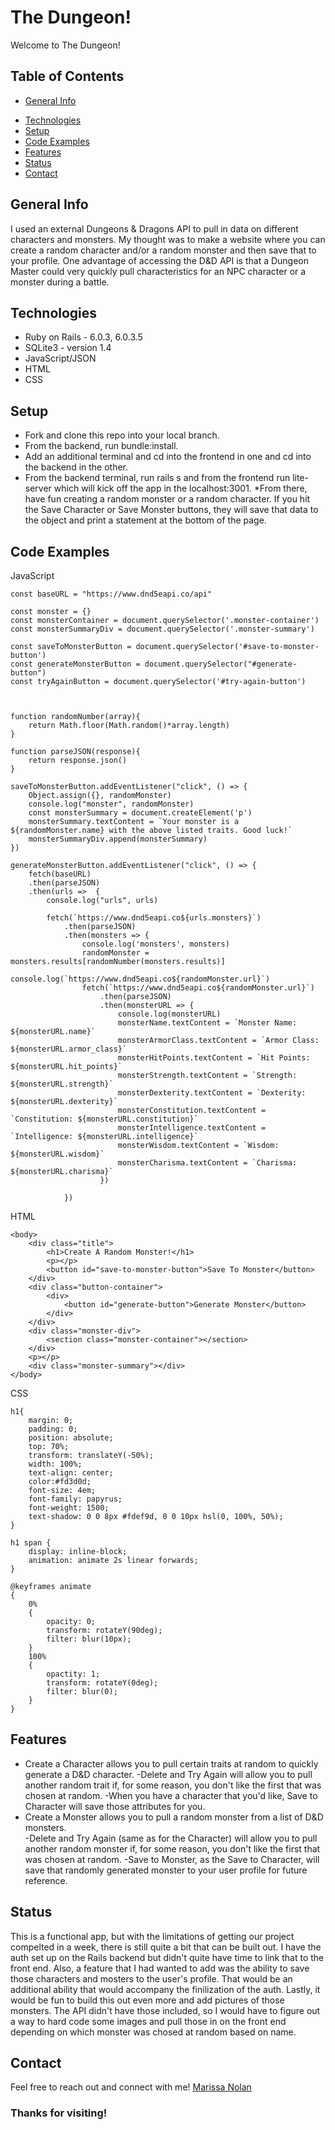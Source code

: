 # The Dungeon!
Welcome to The Dungeon!


## Table of Contents
* [General Info](#General-Info)
<!-- * [Intro Video](#Intro-Video) -->
* [Technologies](#Technologies)
* [Setup](#Setup)
* [Code Examples](#Code-Examples)
* [Features](#Features)
* [Status](#Status)
* [Contact](#Contact)

## General Info
I used an external Dungeons & Dragons API to pull in data on different characters and monsters. My thought was to make a website where you can create a random character and/or a random monster and then save that to your profile. One advantage of accessing the D&D API is that a Dungeon Master could very quickly pull characteristics for an NPC character or a monster during a battle.

<!-- ## Intro Video
[Fly Away! on YouTube](https://youtu.be/P52TS0hV62s) -->

## Technologies
* Ruby on Rails - 6.0.3, 6.0.3.5
* SQLite3 - version 1.4
* JavaScript/JSON
* HTML
* CSS


## Setup
* Fork and clone this repo into your local branch.
* From the backend, run bundle:install.
* Add an additional terminal and cd into the frontend in one and cd into the backend in the other.
* From the backend terminal, run rails s and from the frontend run lite-server which will kick off the app in the localhost:3001.
*From there, have fun creating a random monster or a random character. If you hit the Save Character or Save Monster buttons, they will save that data to the object and print a statement at the bottom of the page.

## Code Examples
JavaScript
```
const baseURL = "https://www.dnd5eapi.co/api"

const monster = {}
const monsterContainer = document.querySelector('.monster-container')
const monsterSummaryDiv = document.querySelector('.monster-summary')

const saveToMonsterButton = document.querySelector('#save-to-monster-button')
const generateMonsterButton = document.querySelector("#generate-button")
const tryAgainButton = document.querySelector('#try-again-button')



function randomNumber(array){
    return Math.floor(Math.random()*array.length)
}

function parseJSON(response){
    return response.json()
}

saveToMonsterButton.addEventListener("click", () => {
    Object.assign({}, randomMonster)
    console.log("monster", randomMonster)
    const monsterSummary = document.createElement('p')
    monsterSummary.textContent = `Your monster is a ${randomMonster.name} with the above listed traits. Good luck!`
    monsterSummaryDiv.append(monsterSummary)
})

generateMonsterButton.addEventListener("click", () => {
    fetch(baseURL)
    .then(parseJSON)
    .then(urls =>  {
        console.log("urls", urls)
        
        fetch(`https://www.dnd5eapi.co${urls.monsters}`)
            .then(parseJSON)
            .then(monsters => {
                console.log('monsters', monsters)
                randomMonster = monsters.results[randomNumber(monsters.results)]
                console.log(`https://www.dnd5eapi.co${randomMonster.url}`)
                fetch(`https://www.dnd5eapi.co${randomMonster.url}`)
                    .then(parseJSON)
                    .then(monsterURL => {
                        console.log(monsterURL)
                        monsterName.textContent = `Monster Name: ${monsterURL.name}`
                        monsterArmorClass.textContent = `Armor Class: ${monsterURL.armor_class}`
                        monsterHitPoints.textContent = `Hit Points: ${monsterURL.hit_points}`
                        monsterStrength.textContent = `Strength: ${monsterURL.strength}`
                        monsterDexterity.textContent = `Dexterity: ${monsterURL.dexterity}`
                        monsterConstitution.textContent = `Constitution: ${monsterURL.constitution}`
                        monsterIntelligence.textContent = `Intelligence: ${monsterURL.intelligence}`
                        monsterWisdom.textContent = `Wisdom: ${monsterURL.wisdom}`
                        monsterCharisma.textContent = `Charisma: ${monsterURL.charisma}`
                    })
                
            })
```

HTML
```
<body>
    <div class="title">
        <h1>Create A Random Monster!</h1>
        <p></p>
        <button id="save-to-monster-button">Save To Monster</button>
    </div>
    <div class="button-container">
        <div>
            <button id="generate-button">Generate Monster</button>
        </div>
    </div>
    <div class="monster-div">
        <section class="monster-container"></section>
    </div>
    <p></p>
    <div class="monster-summary"></div>
</body>

```

CSS
```
h1{
    margin: 0;
    padding: 0;
    position: absolute;
    top: 70%;
    transform: translateY(-50%);
    width: 100%;
    text-align: center;
    color:#fd3d0d;
    font-size: 4em;
    font-family: papyrus;
    font-weight: 1500;
    text-shadow: 0 0 8px #fdef9d, 0 0 10px hsl(0, 100%, 50%);
}

h1 span {
    display: inline-block;
    animation: animate 2s linear forwards;
}

@keyframes animate
{
    0%
    {
        opacity: 0;
        transform: rotateY(90deg);
        filter: blur(10px);
    }
    100%
    {
        opactity: 1;
        transform: rotateY(0deg);
        filter: blur(0);
    }
}
```

## Features
* Create a Character allows you to pull certain traits at random to quickly generate a D&D character.
    -Delete and Try Again will allow you to pull another random trait if, for some reason, you don't like the first that was chosen at random.
    -When you have a character that you'd like, Save to Character will save those attributes for you. 
* Create a Monster allows you to pull a random monster from a list of D&D monsters.  
    -Delete and Try Again (same as for the Character) will allow you to pull another random monster if, for some reason, you don't like the first that was chosen at random.
    -Save to Monster, as the Save to Character, will save that randomly generated monster to your user profile for future reference.

## Status
This is a functional app, but with the limitations of getting our project compelted in a week, there is still quite a bit that can be built out. I have the auth set up on the Rails backend but didn't quite have time to link that to the front end. Also, a feature that I had wanted to add was the ability to save those characters and mosters to the user's profile. That would be an additional ability that would accompany the finilization of the auth. Lastly, it would be fun to build this out even more and add pictures of those monsters. The API didn't have those included, so I would have to figure out a way to hard code some images and pull those in on the front end depending on which monster was chosed at random based on name. 

## Contact
Feel free to reach out and connect with me!
[Marissa Nolan](https://www.linkedin.com/in/marissanolan1/) 

### Thanks for visiting!
